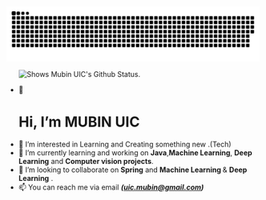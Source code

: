 ![](https://raw.githubusercontent.com/ericwali/ericwali/output/github-contribution-grid-snake.svg)

<a href="https://github.com/pulls?q=author:mubinui">
  <img alt="Shows Mubin UIC's Github Status." align="right" width="480px" src="https://github-stats.liuli.lol/api?username=mubinui&theme=vue-dark&show_icons=true&include_all_commits=true&count_private=true">
</a>
<br>

- 👋 <h1> Hi, I’m <b>MUBIN UIC</b></h1>
- 👀 I’m interested in Learning and Creating something new .(Tech) 
- 🌱 I’m currently learning and working on <b> Java</b>,<b>Machine Learning</b>, <b>Deep Learning</b> and <b>Computer vision projects</b>.
- 💞️ I’m looking to collaborate on <b>Spring</b> and <b>Machine Learning </b> & <b>Deep Learning</b> .
- 📫 You can reach me via email <b><i>(uic.mubin@gmail.com)</i></b>

<!---
mubinui/mubinui is a ✨ special ✨ repository because its `README.md` (this file) appears on your GitHub profile.
You can click the Preview link to take a look at your changes.
--->
